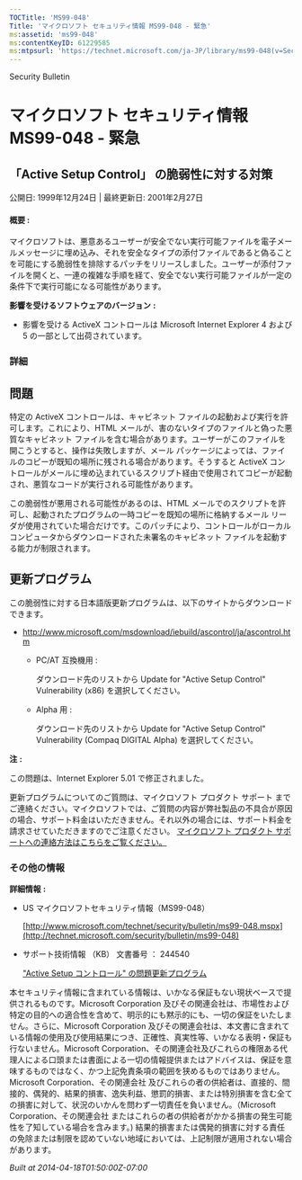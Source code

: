 ```yaml
---
TOCTitle: 'MS99-048'
Title: 'マイクロソフト セキュリティ情報 MS99-048 - 緊急'
ms:assetid: 'ms99-048'
ms:contentKeyID: 61229585
ms:mtpsurl: 'https://technet.microsoft.com/ja-JP/library/ms99-048(v=Security.10)'
---
```


Security Bulletin

マイクロソフト セキュリティ情報 MS99-048 - 緊急
===============================================

「Active Setup Control」 の脆弱性に対する対策
---------------------------------------------

公開日: 1999年12月24日 | 最終更新日: 2001年2月27日

#### 概要 :

マイクロソフトは、悪意あるユーザーが安全でない実行可能ファイルを電子メールメッセージに埋め込み、それを安全なタイプの添付ファイルであると偽ることを可能にする脆弱性を排除するパッチをリリースしました。ユーザーが添付ファイルを開くと、一連の複雑な手順を経て、安全でない実行可能ファイルが一定の条件下で実行可能になる可能性があります。

**影響を受けるソフトウェアのバージョン** **:**

-   影響を受ける ActiveX コントロールは Microsoft Internet Explorer 4 および 5 の一部として出荷されています。

### 詳細

問題
----


特定の ActiveX コントロールは、キャビネット ファイルの起動および実行を許可します。これにより、HTML メールが、害のないタイプのファイルと偽った悪質なキャビネット ファイルを含む場合があります。ユーザーがこのファイルを開こうとすると、操作は失敗しますが、メール パッケージによっては、ファイルのコピーが既知の場所に残される場合があります。そうすると ActiveX コントロールがメールに埋め込まれているスクリプト経由で使用されてコピーが起動され、悪質なコードが実行される可能性があります。

この脆弱性が悪用される可能性があるのは、HTML メールでのスクリプトを許可し、起動されたプログラムの一時コピーを既知の場所に格納するメール リーダが使用されていた場合だけです。このパッチにより、コントロールがローカル コンピュータからダウンロードされた未署名のキャビネット ファイルを起動する能力が制限されます。

更新プログラム
--------------


この脆弱性に対する日本語版更新プログラムは、以下のサイトからダウンロードできます。

-   <http://www.microsoft.com/msdownload/iebuild/ascontrol/ja/ascontrol.htm>

    -   PC/AT 互換機用 :

        ダウンロード先のリストから Update for "Active Setup Control" Vulnerability (x86) を選択してください。
    -   Alpha 用 :

        ダウンロード先のリストから Update for "Active Setup Control" Vulnerability (Compaq DIGITAL Alpha) を選択してください。

**注** **:**

この問題は、Internet Explorer 5.01 で修正されました。

更新プログラムについてのご質問は、マイクロソフト プロダクト サポート までご連絡ください。マイクロソフトでは、ご質問の内容が弊社製品の不具合が原因の場合、サポート料金はいただきません。それ以外の場合には、サポート料金を請求させていただきますのでご注意ください。
[マイクロソフト プロダクト サポートへの連絡方法はこちらをご覧ください。](http://www.microsoft.com/japan/security/support/patchqa.mspx)

### その他の情報

**詳細情報** **:**

-   US マイクロソフトセキュリティ情報（MS99-048）

    [http://www.microsoft.com/technet/security/bulletin/ms99-048.mspx](http://technet.microsoft.com/security/bulletin/ms99-048)
-   サポート技術情報 （KB） 文書番号 ： 244540

    ["Active Setup コントロール" の問題更新プログラム](http://support.microsoft.com/kb/244540)

本セキュリティ情報に含まれている情報は、いかなる保証もない現状ベースで提供されるものです。Microsoft Corporation 及びその関連会社は、市場性および特定の目的への適合性を含めて、明示的にも黙示的にも、一切の保証をいたしません。さらに、Microsoft Corporation 及びその関連会社は、本文書に含まれている情報の使用及び使用結果につき、正確性、真実性等、いかなる表明・保証も行ないません。Microsoft Corporation、その関連会社及びこれらの権限ある代理人による口頭または書面による一切の情報提供またはアドバイスは、保証を意味するものではなく、かつ上記免責条項の範囲を狭めるものではありません。Microsoft Corporation、その関連会社 及びこれらの者の供給者は、直接的、間接的、偶発的、結果的損害、逸失利益、懲罰的損害、または特別損害を含む全ての損害に対して、状況のいかんを問わず一切責任を負いません。（Microsoft Corporation、その関連会社 またはこれらの者の供給者がかかる損害の発生可能性を了知している場合を含みます。) 結果的損害または偶発的損害に対する責任の免除または制限を認めていない地域においては、上記制限が適用されない場合があります。

*Built at 2014-04-18T01:50:00Z-07:00*
